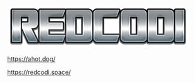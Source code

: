![Redcodi](https://raw.githubusercontent.com/RealRedcodi/RealRedcodi/main/assets/Redcodi120.png)

https://ahot.dog/

https://redcodi.space/
